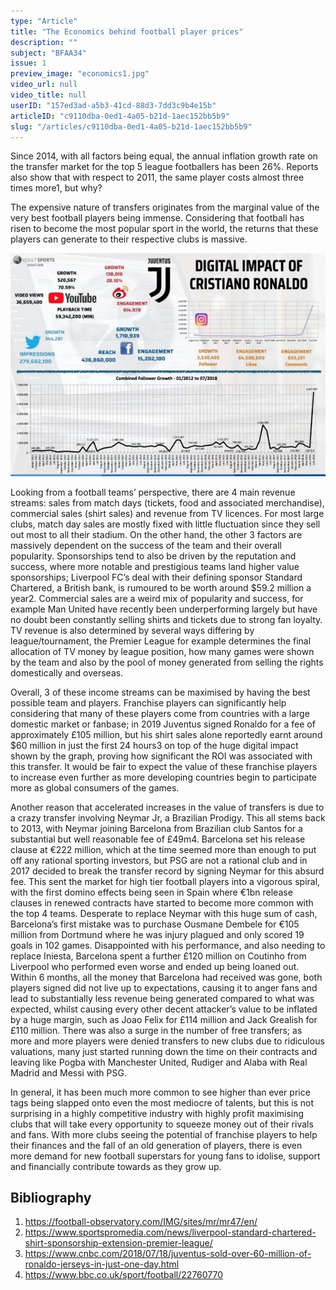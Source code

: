 ```yaml
---
type: "Article"
title: "The Economics behind football player prices"
description: ""
subject: "BFAA34"
issue: 1
preview_image: "economics1.jpg"
video_url: null
video_title: null
userID: "157ed3ad-a5b3-41cd-88d3-7dd3c9b4e15b"
articleID: "c9110dba-0ed1-4a05-b21d-1aec152bb5b9"
slug: "/articles/c9110dba-0ed1-4a05-b21d-1aec152bb5b9"
---
```


Since 2014, with all factors being equal, the annual inflation growth rate on the transfer market for the top 5 league footballers has been 26%. Reports also show that with respect to 2011, the same player costs almost three times more1, but why?

The expensive nature of transfers originates from the marginal value of the very best football players being immense. Considering that football has risen to become the most popular sport in the world, the returns that these players can generate to their respective clubs is massive. 

![Ronaldo](./../images/issue1/econbus/Ronaldo.jpg)

Looking from a football teams’ perspective, there are 4 main revenue streams: sales from match days (tickets, food and associated merchandise), commercial sales (shirt sales) and revenue from TV licences. For most large clubs, match day sales are mostly fixed with little fluctuation since they sell out most to all their stadium. On the other hand, the other 3 factors are massively dependent on the success of the team and their overall popularity. Sponsorships tend to also be driven by the reputation and success, where more notable and prestigious teams land higher value sponsorships; Liverpool FC’s deal with their defining sponsor Standard Chartered, a British bank, is rumoured to be worth around $59.2 million a year2. Commercial sales are a weird mix of popularity and success, for example Man United have recently been underperforming largely but have no doubt been constantly selling shirts and tickets due to strong fan loyalty. TV revenue is also determined by several ways differing by league/tournament, the Premier League for example determines the final allocation of TV money by league position, how many games were shown by the team and also by the pool of money generated from selling the rights domestically and overseas.

Overall, 3 of these income streams can be maximised by having the best possible team and players. Franchise players can significantly help considering that many of these players come from countries with a large domestic market or fanbase; in 2019 Juventus signed Ronaldo for a fee of approximately £105 million, but his shirt sales alone reportedly earnt around $60 million in just the first 24 hours3 on top of the huge digital impact shown by the graph, proving how significant the ROI was associated with this transfer. It would be fair to expect the value of these franchise players to increase even further as more developing countries begin to participate more as global consumers of the games.

Another reason that accelerated increases in the value of transfers is due to a crazy transfer involving Neymar Jr, a Brazilian Prodigy. This all stems back to 2013, with Neymar joining Barcelona from Brazilian club Santos for a substantial but well reasonable fee of £49m4. Barcelona set his release clause at €222 million, which at the time seemed more than enough to put off any rational sporting investors, but PSG are not a rational club and in 2017 decided to break the transfer record by signing Neymar for this absurd fee. This sent the market for high tier football players into a vigorous spiral, with the first domino effects being seen in Spain where €1bn release clauses in renewed contracts have started to become more common with the top 4 teams. Desperate to replace Neymar with this huge sum of cash, Barcelona’s first mistake was to purchase Ousmane Dembele for €105 million from Dortmund where he was injury plagued and only scored 19 goals in 102 games. Disappointed with his performance, and also needing to replace Iniesta, Barcelona spent a further £120 million on Coutinho from Liverpool who performed even worse and ended up being loaned out. Within 6 months, all the money that Barcelona had received was gone, both players signed did not live up to expectations, causing it to anger fans and lead to substantially less revenue being generated compared to what was expected, whilst causing every other decent attacker’s value to be inflated by a huge margin, such as Joao Felix for £114 million and Jack Grealish for £110 million. There was also a surge in the number of free transfers; as more and more players were denied transfers to new clubs due to ridiculous valuations, many just started running down the time on their contracts and leaving like Pogba with Manchester United, Rudiger and Alaba with Real Madrid and Messi with PSG. 

In general, it has been much more common to see higher than ever price tags being slapped onto even the most mediocre of talents, but this is not surprising in a highly competitive industry with highly profit maximising clubs that will take every opportunity to squeeze money out of their rivals and fans. With more clubs seeing the potential of franchise players to help their finances and the fall of an old generation of players, there is even more demand for new football superstars for young fans to idolise, support and financially contribute towards as they grow up.

## Bibliography
1.	https://football-observatory.com/IMG/sites/mr/mr47/en/
2.	https://www.sportspromedia.com/news/liverpool-standard-chartered-shirt-sponsorship-extension-premier-league/
3.	https://www.cnbc.com/2018/07/18/juventus-sold-over-60-million-of-ronaldo-jerseys-in-just-one-day.html
4.	https://www.bbc.co.uk/sport/football/22760770